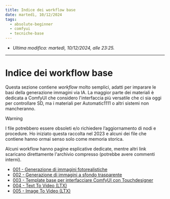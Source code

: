 ```yaml
---
title: Indice dei workflow base
date: martedì, 10/12/2024
tags:
  - absolute-beginner
  - comfyui
  - tecniche-base
---
```


- *Ultima modifica: martedì, 10/12/2024, alle 23:25.*

---

# Indice dei workflow base

Questa sezione contiene *workflow* molto semplici, adatti per imparare le basi della generazione immagini via IA. La maggior parte dei materiali è dedicata a ComfyUI che considero l'interfaccia più versatile che ci sia oggi per controllare SD, ma i materiali per Automatic1111 o altri sistemi non mancheranno.

> [!Warning]
> I file potrebbero essere obsoleti e/o richiedere l’aggiornamento di nodi e procedure. Ho iniziato questa raccolta nel 2023 e alcuni dei file che contiene hanno ormai senso solo come memoria storica.

Alcuni workflow hanno pagine esplicative dedicate, mentre altri link scaricano direttamente l'archivio compresso (potrebbe avere commenti interni). 

- [001 - Generazione di immagini fotorealistiche](ImmaginiFotorealistiche.md)
- [002 - Generazione di immagini a sfondo trasparente](SfondoTrasparente.zip)
- [003 - Template base per interfacciare ComfyUI con Touchdesigner](Touchdesigner.zip)
- [004 - Text To Video (LTX)](LTX-txt2vid.zip)
- [005 - Image To Video (LTX)](LTX-img2vid.zip)
